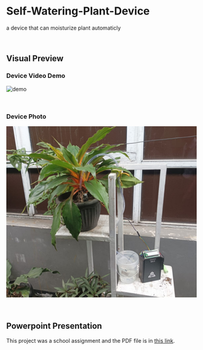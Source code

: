 # Self-Watering-Plant-Device

a device that can moisturize plant automaticly

 <br>

## Visual Preview

### Device Video Demo
![demo](/Media/Demo.gif)

<br>

### Device Photo
![Image](/Media/Image.jpg)


<br>


## Powerpoint Presentation

This project was a school assignment and the PDF file is in [this link](/Presentation/AUTOMATIc%20Watering%20plant.pdf).